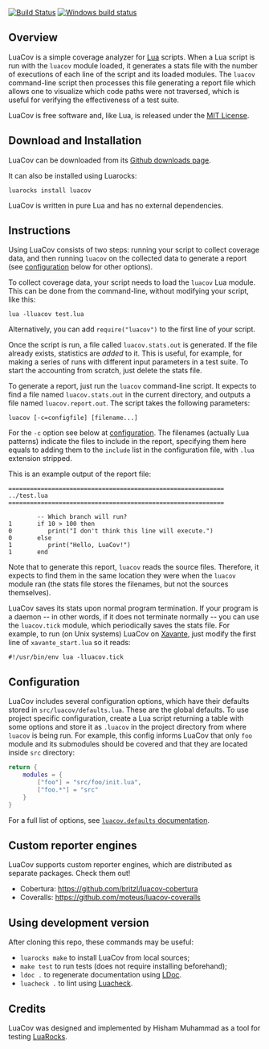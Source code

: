 [![Build Status](https://travis-ci.org/keplerproject/luacov.svg?branch=master)](https://travis-ci.org/keplerproject/luacov)
[![Windows build status](https://ci.appveyor.com/api/projects/status/dd9gk87cpkqo5s58?svg=true)](https://ci.appveyor.com/project/mpeterv/luacov)

## Overview

LuaCov is a simple coverage analyzer for [Lua](http://www.lua.org) scripts.
When a Lua script is run with the `luacov` module loaded, it generates a stats
file with the number of executions of each line of the script and its loaded
modules. The `luacov` command-line script then processes this file generating
a report file which allows one to visualize which code paths were not
traversed, which is useful for verifying the effectiveness of a test suite.

LuaCov is free software and, like Lua, is released under the [MIT
License](http://www.lua.org/license.html).

## Download and Installation

LuaCov can be downloaded from its [Github downloads
page](https://github.com/keplerproject/luacov/releases).

It can also be installed using Luarocks:

    luarocks install luacov

LuaCov is written in pure Lua and has no external dependencies.

## Instructions

Using LuaCov consists of two steps: running your script to collect coverage
data, and then running `luacov` on the collected data to generate a report
(see [configuration](#configuration) below for other options).

To collect coverage data, your script needs to load the `luacov` Lua module.
This can be done from the command-line, without modifying your script, like
this:

    lua -lluacov test.lua

Alternatively, you can add `require("luacov")` to the first line of your
script.

Once the script is run, a file called `luacov.stats.out` is generated. If the
file already exists, statistics are _added_ to it. This is useful, for
example, for making a series of runs with different input parameters in a test
suite. To start the accounting from scratch, just delete the stats file.

To generate a report, just run the `luacov` command-line script. It expects to
find a file named `luacov.stats.out` in the current directory, and outputs a
file named `luacov.report.out`. The script takes the following parameters:

    luacov [-c=configfile] [filename...]

For the `-c` option see below at [configuration](#configuration). The filenames
(actually Lua patterns) indicate the files to include in the report, specifying them here
equals to adding them to the `include` list in the configuration file, with `.lua`
extension stripped.

This is an example output of the report file:

    ============================================================
    ../test.lua
    ============================================================

            -- Which branch will run?
    1       if 10 > 100 then
    0          print("I don't think this line will execute.")
    0       else
    1          print("Hello, LuaCov!")
    1       end

Note that to generate this report, `luacov` reads the source files. Therefore,
it expects to find them in the same location they were when the `luacov`
module ran (the stats file stores the filenames, but not the sources
themselves).

LuaCov saves its stats upon normal program termination. If your program is a
daemon -- in other words, if it does not terminate normally -- you can use the
`luacov.tick` module, which periodically saves the stats file. For example, to
run (on Unix systems) LuaCov on
[Xavante](http://keplerproject.github.io/xavante/), just modify the first line of
`xavante_start.lua` so it reads:

    #!/usr/bin/env lua -lluacov.tick


## Configuration

LuaCov includes several configuration options, which have their defaults
stored in `src/luacov/defaults.lua`. These are the global defaults. To use
project specific configuration, create a Lua script returning a table
with some options and store it as `.luacov` in the project directory from
where `luacov` is being run. For example, this config informs LuaCov that
only `foo` module and its submodules should be covered and that they are
located inside `src` directory:

```lua
return {
    modules = {
        ["foo"] = "src/foo/init.lua",
        ["foo.*"] = "src"
    }
}
```

For a full list of options, see
[`luacov.defaults` documentation](http://keplerproject.github.io/luacov/doc/modules/luacov.defaults.html).

## Custom reporter engines

LuaCov supports custom reporter engines, which are distributed as separate
packages. Check them out!

* Cobertura: https://github.com/britzl/luacov-cobertura
* Coveralls: https://github.com/moteus/luacov-coveralls

## Using development version

After cloning this repo, these commands may be useful:

* `luarocks make` to install LuaCov from local sources;
* `make test` to run tests (does not require installing beforehand);
* `ldoc .` to regenerate documentation using [LDoc](https://github.com/stevedonovan/LDoc).
* `luacheck .` to lint using [Luacheck](https://github.com/mpeterv/luacheck).

## Credits

LuaCov was designed and implemented by Hisham Muhammad as a tool for testing
[LuaRocks](http://www.luarocks.org).
